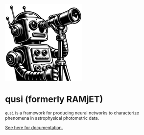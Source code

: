<img src="docs/source/qusi_robot_with_telescope.png" width="250"/>

# qusi (formerly RAMjET)

`qusi` is a framework for producing neural networks to characterize phenomena in astrophysical photometric data.

[See here for documentation.](https://qusi.readthedocs.io/en/latest/)
